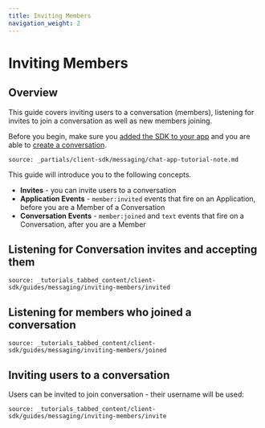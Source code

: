 ```yaml
---
title: Inviting Members
navigation_weight: 2
---
```



# Inviting Members


## Overview

This guide covers inviting users to a conversation (members), listening for invites to join a conversation as well as new members joining.

Before you begin, make sure you [added the SDK to your app](/client-sdk/setup/add-sdk-to-your-app) and you are able to [create a conversation](/client-sdk/in-app-messaging/guides/simple-conversation).

```partial
source: _partials/client-sdk/messaging/chat-app-tutorial-note.md
```

This guide will introduce you to the following concepts.

- **Invites** - you can invite users to a conversation
- **Application Events** - `member:invited` events that fire on an Application, before you are a Member of a Conversation
- **Conversation Events** - `member:joined` and `text` events that fire on a Conversation, after you are a Member


## Listening for Conversation invites and accepting them

```tabbed_content
source: _tutorials_tabbed_content/client-sdk/guides/messaging/inviting-members/invited
```


## Listening for members who joined a conversation
```tabbed_content
source: _tutorials_tabbed_content/client-sdk/guides/messaging/inviting-members/joined
```

## Inviting users to a conversation

Users can be invited to join conversation - their username will be used:

```tabbed_content
source: _tutorials_tabbed_content/client-sdk/guides/messaging/inviting-members/invite
```

